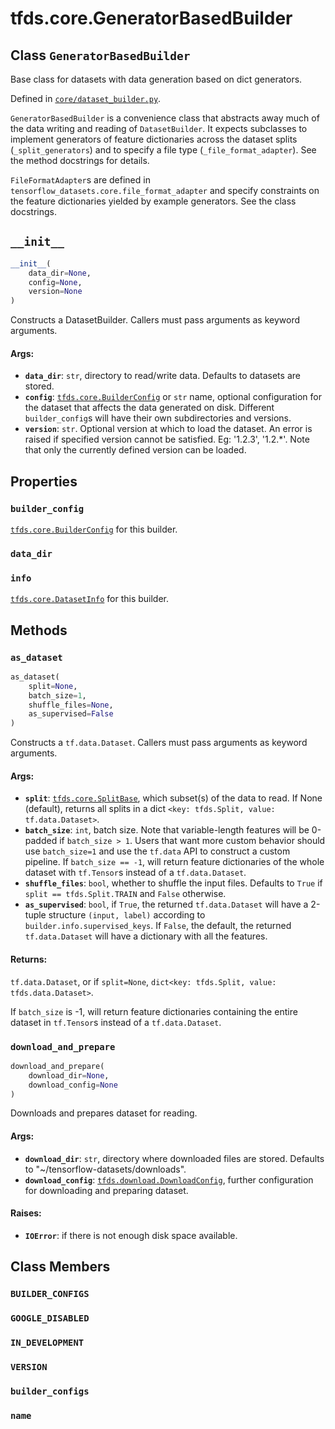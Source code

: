 <div itemscope itemtype="http://developers.google.com/ReferenceObject">
<meta itemprop="name" content="tfds.core.GeneratorBasedBuilder" />
<meta itemprop="path" content="Stable" />
<meta itemprop="property" content="builder_config"/>
<meta itemprop="property" content="data_dir"/>
<meta itemprop="property" content="info"/>
<meta itemprop="property" content="__init__"/>
<meta itemprop="property" content="as_dataset"/>
<meta itemprop="property" content="download_and_prepare"/>
<meta itemprop="property" content="BUILDER_CONFIGS"/>
<meta itemprop="property" content="GOOGLE_DISABLED"/>
<meta itemprop="property" content="IN_DEVELOPMENT"/>
<meta itemprop="property" content="VERSION"/>
<meta itemprop="property" content="builder_configs"/>
<meta itemprop="property" content="name"/>
</div>

# tfds.core.GeneratorBasedBuilder

## Class `GeneratorBasedBuilder`

Base class for datasets with data generation based on dict generators.

Defined in [`core/dataset_builder.py`](https://github.com/tensorflow/datasets/tree/master/tensorflow_datasets/core/dataset_builder.py).

<!-- Placeholder for "Used in" -->

`GeneratorBasedBuilder` is a convenience class that abstracts away much
of the data writing and reading of `DatasetBuilder`. It expects subclasses to
implement generators of feature dictionaries across the dataset splits
(`_split_generators`) and to specify a file type
(`_file_format_adapter`). See the method docstrings for details.

`FileFormatAdapter`s are defined in
`tensorflow_datasets.core.file_format_adapter` and specify constraints on the
feature dictionaries yielded by example generators. See the class docstrings.

<h2 id="__init__"><code>__init__</code></h2>

```python
__init__(
    data_dir=None,
    config=None,
    version=None
)
```

Constructs a DatasetBuilder.
Callers must pass arguments as keyword arguments.

#### Args:

*   <b>`data_dir`</b>: `str`, directory to read/write data. Defaults to
    datasets are stored.
*   <b>`config`</b>:
    <a href="../../tfds/core/BuilderConfig.md"><code>tfds.core.BuilderConfig</code></a>
    or `str` name, optional configuration for the dataset that affects the data
    generated on disk. Different `builder_config`s will have their own
    subdirectories and versions.
*   <b>`version`</b>: `str`. Optional version at which to load the dataset. An
    error is raised if specified version cannot be satisfied. Eg: '1.2.3',
    '1.2.*'. Note that only the currently defined version can be loaded.

## Properties

<h3 id="builder_config"><code>builder_config</code></h3>

<a href="../../tfds/core/BuilderConfig.md"><code>tfds.core.BuilderConfig</code></a> for this builder.

<h3 id="data_dir"><code>data_dir</code></h3>



<h3 id="info"><code>info</code></h3>

<a href="../../tfds/core/DatasetInfo.md"><code>tfds.core.DatasetInfo</code></a> for this builder.



## Methods

<h3 id="as_dataset"><code>as_dataset</code></h3>

``` python
as_dataset(
    split=None,
    batch_size=1,
    shuffle_files=None,
    as_supervised=False
)
```

Constructs a `tf.data.Dataset`.
Callers must pass arguments as keyword arguments.

#### Args:

*   <b>`split`</b>:
    <a href="../../tfds/core/SplitBase.md"><code>tfds.core.SplitBase</code></a>,
    which subset(s) of the data to read. If None (default), returns all splits
    in a dict `<key: tfds.Split, value: tf.data.Dataset>`.
*   <b>`batch_size`</b>: `int`, batch size. Note that variable-length features
    will be 0-padded if `batch_size > 1`. Users that want more custom behavior
    should use `batch_size=1` and use the `tf.data` API to construct a custom
    pipeline. If `batch_size == -1`, will return feature dictionaries of the
    whole dataset with `tf.Tensor`s instead of a `tf.data.Dataset`.
*   <b>`shuffle_files`</b>: `bool`, whether to shuffle the input files. Defaults
    to `True` if `split == tfds.Split.TRAIN` and `False` otherwise.
*   <b>`as_supervised`</b>: `bool`, if `True`, the returned `tf.data.Dataset`
    will have a 2-tuple structure `(input, label)` according to
    `builder.info.supervised_keys`. If `False`, the default, the returned
    `tf.data.Dataset` will have a dictionary with all the features.

#### Returns:
`tf.data.Dataset`, or if `split=None`, `dict<key: tfds.Split, value:
tfds.data.Dataset>`.

If `batch_size` is -1, will return feature dictionaries containing
the entire dataset in `tf.Tensor`s instead of a `tf.data.Dataset`.

<h3 id="download_and_prepare"><code>download_and_prepare</code></h3>

``` python
download_and_prepare(
    download_dir=None,
    download_config=None
)
```

Downloads and prepares dataset for reading.

#### Args:

*   <b>`download_dir`</b>: `str`, directory where downloaded files are stored.
    Defaults to "~/tensorflow-datasets/downloads".
*   <b>`download_config`</b>:
    <a href="../../tfds/download/DownloadConfig.md"><code>tfds.download.DownloadConfig</code></a>,
    further configuration for downloading and preparing dataset.

#### Raises:

* <b>`IOError`</b>: if there is not enough disk space available.



## Class Members

<h3 id="BUILDER_CONFIGS"><code>BUILDER_CONFIGS</code></h3>

<h3 id="GOOGLE_DISABLED"><code>GOOGLE_DISABLED</code></h3>

<h3 id="IN_DEVELOPMENT"><code>IN_DEVELOPMENT</code></h3>

<h3 id="VERSION"><code>VERSION</code></h3>

<h3 id="builder_configs"><code>builder_configs</code></h3>

<h3 id="name"><code>name</code></h3>

